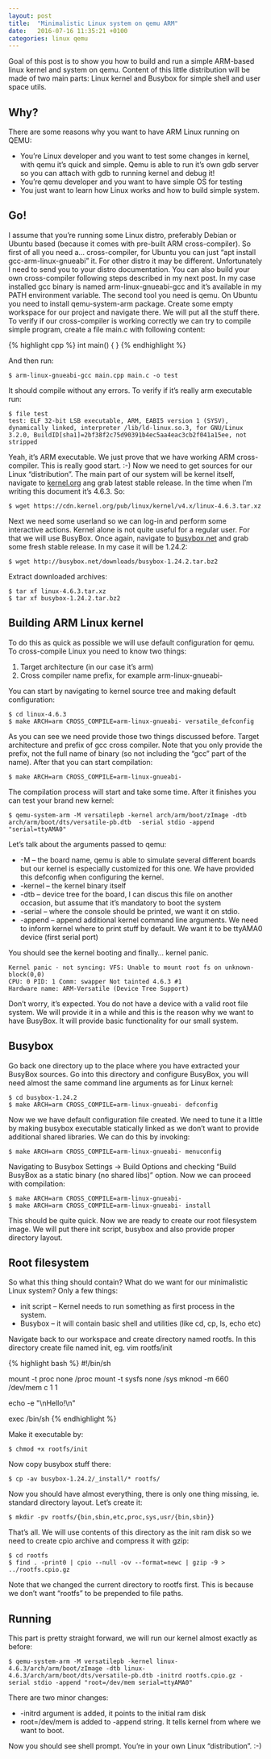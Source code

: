 ```yaml
---
layout: post
title:  "Minimalistic Linux system on qemu ARM"
date:   2016-07-16 11:35:21 +0100
categories: linux qemu
---
```


Goal of this post is to show you how to build and run a simple ARM-based linux kernel and system on qemu.
Content of this little distribution will be made of two main parts: Linux kernel and Busybox for simple shell
and user space utils.

## Why? ##

There are some reasons why you want to have ARM Linux running on QEMU:

 * You’re Linux developer and you want to test some changes in kernel, with qemu it’s quick and simple. Qemu is able to run it’s own gdb server so you can attach with gdb to running kernel and debug it!
 * You’re qemu developer and you want to have simple OS for testing
 * You just want to learn how Linux works and how to build simple system.

## Go! ##

I assume that you’re running some Linux distro, preferably Debian or Ubuntu based (because it comes with
pre-built ARM cross-compiler). So first of all you need a… cross-compiler, for Ubuntu you can just “apt
install gcc-arm-linux-gnueabi” it. For other distro it may be different. Unfortunately I need to send you to
your distro documentation. You can also build your own cross-compiler following steps described in my next
post. In my case installed gcc binary is named arm-linux-gnueabi-gcc and it’s available in my PATH environment
variable. The second tool you need is qemu. On Ubuntu you need to install qemu-system-arm package. Create some
empty workspace for our project and navigate there. We will put all the stuff there. To verify if our
cross-compiler is working correctly we can try to compile simple program, create a file main.c with following
content:

{% highlight cpp %}
int main()
{
}
{% endhighlight %}

And then run:

    $ arm-linux-gnueabi-gcc main.cpp main.c -o test

It should compile without any errors. To verify if it’s really arm executable run:

    $ file test
    test: ELF 32-bit LSB executable, ARM, EABI5 version 1 (SYSV), dynamically linked, interpreter /lib/ld-linux.so.3, for GNU/Linux 3.2.0, BuildID[sha1]=2bf38f2c75d90391b4ec5aa4eac3cb2f041a15ee, not stripped

Yeah, it’s ARM executable. We just prove that we have working ARM cross-compiler. This is really good start.
:-) Now we need to get sources for our Linux “distribution”. The main part of our system will be kernel itself,
navigate to [kernel.org](https://www.kernel.org/) ang grab latest stable release. In the time when I’m writing
this document it’s 4.6.3. So:

    $ wget https://cdn.kernel.org/pub/linux/kernel/v4.x/linux-4.6.3.tar.xz

Next we need some userland so we can log-in and perform some interactive actions. Kernel alone is not quite
useful for a regular user. For that we will use BusyBox. Once again, navigate to
[busybox.net](https://www.busybox.net/) and grab some fresh stable release. In my case it will be 1.24.2:

    $ wget http://busybox.net/downloads/busybox-1.24.2.tar.bz2

Extract downloaded archives:

    $ tar xf linux-4.6.3.tar.xz
    $ tar xf busybox-1.24.2.tar.bz2

## Building ARM Linux kernel ##

To do this as quick as possible we will use default configuration for qemu. To cross-compile Linux you need to
know two things:

1. Target architecture (in our case it’s arm)
2. Cross compiler name prefix, for example arm-linux-gnueabi-

You can start by navigating to kernel source tree and making default configuration:

    $ cd linux-4.6.3
    $ make ARCH=arm CROSS_COMPILE=arm-linux-gnueabi- versatile_defconfig

As you can see we need provide those two things discussed before. Target architecture and prefix of gcc cross
compiler. Note that you only provide the prefix, not the full name of binary (so not including the “gcc” part
of the name). After that you can start compilation:

	$ make ARCH=arm CROSS_COMPILE=arm-linux-gnueabi-

The compilation process will start and take some time. After it finishes you can test your brand new kernel:

    $ qemu-system-arm -M versatilepb -kernel arch/arm/boot/zImage -dtb arch/arm/boot/dts/versatile-pb.dtb  -serial stdio -append "serial=ttyAMA0"

Let’s talk about the arguments passed to qemu:

 * -M – the board name, qemu is able to simulate several different boards but our kernel is especially customized for this one. We have provided this defconfig when configuring the kernel.
 * -kernel – the kernel binary itself
 * -dtb – device tree for the board, I can discus this file on another occasion, but assume that it’s mandatory to boot the system
 * -serial – where the console should be printed, we want it on stdio.
 * -append – append additional kernel command line arguments. We need to inform kernel where to print stuff by default. We want it to be ttyAMA0 device (first serial port)

You should see the kernel booting and finally… kernel panic.

    Kernel panic - not syncing: VFS: Unable to mount root fs on unknown-block(0,0)
    CPU: 0 PID: 1 Comm: swapper Not tainted 4.6.3 #1
    Hardware name: ARM-Versatile (Device Tree Support)

Don’t worry, it’s expected. You do not have a device with a valid root file system. We will provide it in a
while and this is the reason why we want to have BusyBox. It will provide basic functionality for our small
system.

## Busybox ##

Go back one directory up to the place where you have extracted your BusyBox sources. Go into this directory
and configure BusyBox, you will need almost the same command line arguments as for Linux kernel:

    $ cd busybox-1.24.2
    $ make ARCH=arm CROSS_COMPILE=arm-linux-gnueabi- defconfig

Now we we have default configuration file created. We need to tune it a little by making busybox executable
statically linked as we don’t want to provide additional shared libraries. We can do this by invoking:

    $ make ARCH=arm CROSS_COMPILE=arm-linux-gnueabi- menuconfig

Navigating to Busybox Settings -> Build Options and checking “Build BusyBox as a static binary (no shared
libs)” option. Now we can proceed with compilation:

    $ make ARCH=arm CROSS_COMPILE=arm-linux-gnueabi-
    $ make ARCH=arm CROSS_COMPILE=arm-linux-gnueabi- install

This should be quite quick. Now we are ready to create our root filesystem image. We will put there init
script, busybox and also provide proper directory layout.

## Root filesystem ##

So what this thing should contain? What do we want for our minimalistic Linux system? Only a few things:

 * init script – Kernel needs to run something as first process in the system.
 * Busybox – it will contain basic shell and utilities (like cd, cp, ls, echo etc)

Navigate back to our workspace and create directory named rootfs. In this directory create file named init,
eg. vim rootfs/init

{% highlight bash %}
#!/bin/sh

mount -t proc none /proc
mount -t sysfs none /sys
mknod -m 660 /dev/mem c 1 1

echo -e "\nHello!\n"

exec /bin/sh
{% endhighlight %}

Make it executable by:

    $ chmod +x rootfs/init

Now copy busybox stuff there:

    $ cp -av busybox-1.24.2/_install/* rootfs/

Now you should have almost everything, there is only one thing missing, ie. standard directory layout. Let’s
create it:

    $ mkdir -pv rootfs/{bin,sbin,etc,proc,sys,usr/{bin,sbin}}

That’s all. We will use contents of this directory as the init ram disk so we need to create cpio archive and
compress it with gzip:

    $ cd rootfs
    $ find . -print0 | cpio --null -ov --format=newc | gzip -9 > ../rootfs.cpio.gz

Note that we changed the current directory to rootfs first. This is because we don’t want “rootfs” to be
prepended to file paths.

## Running ##

This part is pretty straight forward, we will run our kernel almost exactly as before:

    $ qemu-system-arm -M versatilepb -kernel linux-4.6.3/arch/arm/boot/zImage -dtb linux-4.6.3/arch/arm/boot/dts/versatile-pb.dtb -initrd rootfs.cpio.gz -serial stdio -append "root=/dev/mem serial=ttyAMA0"

There are two minor changes:

 * -initrd argument is added, it points to the initial ram disk
 * root=/dev/mem is added to -append string. It tells kernel from where we want to boot.

Now you should see shell prompt. You’re in your own Linux “distribution”. :-)

